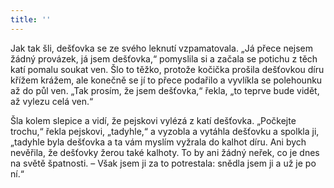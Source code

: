 ```yaml
---
title: ''
---
```


Jak tak šli, dešťovka se ze svého leknutí vzpamatovala. „Já přece nejsem žádný provázek, já jsem dešťovka,“ pomyslila si a začala se potichu z těch katí pomalu soukat ven. Šlo to těžko, protože kočička prošila dešťovkou díru křížem krážem, ale konečně se jí to přece podařilo a vyvlíkla se polehounku až do půl ven. „Tak prosím, že jsem dešťovka,“ řekla, „to teprve bude vidět, až vylezu celá ven.“

Šla kolem slepice a vidí, že pejskovi vylézá z katí dešťovka. „Počkejte trochu,“ řekla pejskovi, „tadyhle,“ a vyzobla a vytáhla dešťovku a spolkla ji, „tadyhle byla dešťovka a ta vám myslím vyžrala do kalhot díru. Ani bych nevěřila, že dešťovky žerou také kalhoty. To by ani žádný neřek, co je dnes na světě špatnosti. – Však jsem ji za to potrestala: snědla jsem ji a už je po ní.“
